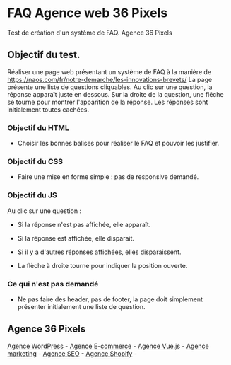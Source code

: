 # FAQ Agence web 36 Pixels

Test de création d'un système de FAQ. Agence 36 Pixels

## Objectif du test.

Réaliser une page web présentant un système de FAQ à la manière de https://naos.com/fr/notre-demarche/les-innovations-brevets/
La page présente une liste de questions cliquables. Au clic sur une question, la réponse apparaît juste en dessous. Sur la droite de la question, une flêche se tourne pour montrer l'apparition de la réponse. 
Les réponses sont initialement toutes cachées.

### Objectif du HTML 

- Choisir les bonnes balises pour réaliser le FAQ et pouvoir les justifier.

### Objectif du CSS

- Faire une mise en forme simple : pas de responsive demandé.

### Objectif du JS 

Au clic sur une question :

- Si la réponse n'est pas affichée, elle apparaît.
- Si la réponse est affichée, elle disparait.
- Si il y a d'autres réponses affichées, elles disparaissent.

- La flèche à droite tourne pour indiquer la position ouverte.

### Ce qui n'est pas demandé

- Ne pas faire des header, pas de footer, la page doit simplement présenter initialement une liste de question.

## Agence 36 Pixels

[Agence WordPress](https://www.36pixels.fr/agence/agence-wordpress/) -
[Agence E-commerce](https://www.36pixels.fr/agence/agence-ecommerce/) -
[Agence Vue.js](https://www.36pixels.fr/agence/agence-vue-js/) -
[Agence marketing](https://www.36pixels.fr/agence/agence-marketing/) -
[Agence SEO](https://www.36pixels.fr/agence/agence-seo/) - 
[Agence Shopify](https://www.36pixels.fr/agence/agence-shopify/) -
